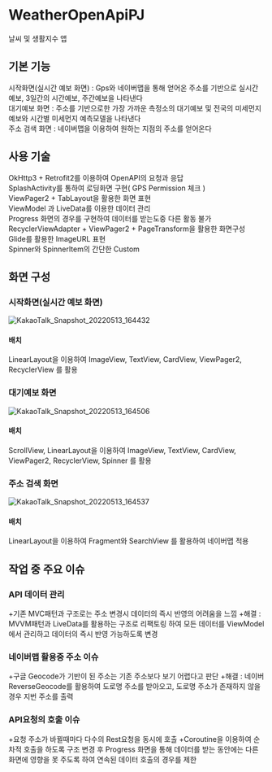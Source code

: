 # WeatherOpenApiPJ
날씨 및 생활지수 앱

## **기본 기능**
시작화면(실시간 예보 화면) : Gps와 네이버맵을 통해 얻어온 주소를 기반으로 실시간 예보, 3일간의 시간예보, 주간예보을 나타낸다   
대기예보 화면 : 주소를 기반으로한 가장 가까운 측정소의 대기예보 및 전국의 미세먼지 예보와 시간별 미세먼지 예측모델을 나타낸다   
주소 검색 화면 : 네이버맵을 이용하여 원하는 지점의 주소를 얻어온다   

## **사용 기술**
OkHttp3 + Retrofit2를 이용하여 OpenAPI의 요청과 응답   
SplashActivity를 통하여 로딩화면 구현( GPS Permission 체크 )   
ViewPager2 + TabLayout을 활용한 화면 표현   
ViewModel 과 LiveData를 이용한 데이터 관리   
Progress 화면의 경우를 구현하여 데이터를 받는도중 다른 활동 불가   
RecyclerViewAdapter + ViewPager2 + PageTransform을 활용한 화면구성   
Glide를 활용한 ImageURL 표현   
Spinner와 SpinnerItem의 간단한 Custom   

## **화면 구성**

### **시작화면**(실시간 예보 화면)

![KakaoTalk_Snapshot_20220513_164432](https://user-images.githubusercontent.com/97460483/168236623-554be461-16c6-43bb-8818-ef300a2a0234.png)

#### 배치
LinearLayout을 이용하여 ImageView, TextView, CardView, ViewPager2, RecyclerView 를 활용

### **대기예보 화면**

![KakaoTalk_Snapshot_20220513_164506](https://user-images.githubusercontent.com/97460483/168236625-4f71ed78-1cdb-4a74-bd0f-28c7bc57f65b.png)

#### 배치
ScrollView, LinearLayout을 이용하여 ImageView, TextView, CardView, ViewPager2, RecyclerView, Spinner 를 활용

### **주소 검색 화면**

![KakaoTalk_Snapshot_20220513_164537](https://user-images.githubusercontent.com/97460483/168236616-5042f946-fd47-4ed0-9516-4af6073cc7cf.png)

#### 배치
LinearLayout을 이용하여 Fragment와 SearchView 를 활용하여 네이버맵 적용

## **작업 중 주요 이슈**

### API 데이터 관리
+기존 MVC패턴과 구조로는 주소 변경시 데이터의 즉시 반영의 어려움을 느낌
    +해결 : MVVM패턴과 LiveData를 활용하는 구조로 리팩토링 하여 모든 데이터를 ViewModel에서 관리하고 데이터의 즉시 반영 가능하도록 변경

### 네이버맵 활용중 주소 이슈
+구글 Geocode가 기반이 된 주소는 기존 주소보다 보기 어렵다고 판단
    +해결 : 네이버 ReverseGeocode를 활용하여 도로명 주소를 받아오고, 도로명 주소가 존재하지 않을 경우 지번 주소를 출력
  
### API요청의 호출 이슈
+요청 주소가 바뀔때마다 다수의 Rest요청을 동시에 호출
    +Coroutine을 이용하여 순차적 호출을 하도록 구조 변경 후 Progress 화면을 통해 데이터를 받는 동안에는 다른 화면에 영향을 못 주도록 하여 연속된 데이터 호출의 경우를 제한
